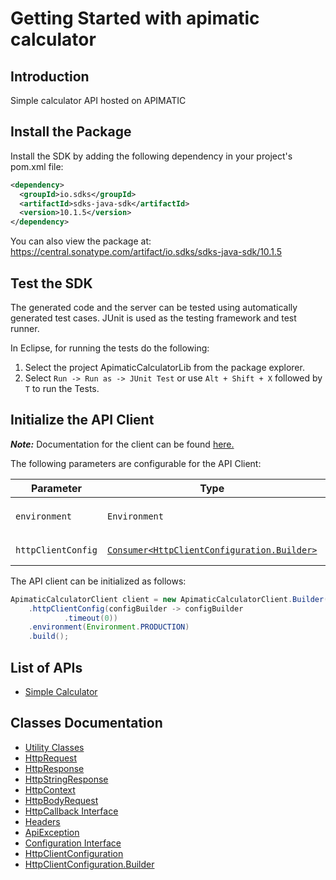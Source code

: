 
# Getting Started with apimatic calculator

## Introduction

Simple calculator API hosted on APIMATIC

## Install the Package

Install the SDK by adding the following dependency in your project's pom.xml file:

```xml
<dependency>
  <groupId>io.sdks</groupId>
  <artifactId>sdks-java-sdk</artifactId>
  <version>10.1.5</version>
</dependency>
```

You can also view the package at:
https://central.sonatype.com/artifact/io.sdks/sdks-java-sdk/10.1.5

## Test the SDK

The generated code and the server can be tested using automatically generated test cases.
JUnit is used as the testing framework and test runner.

In Eclipse, for running the tests do the following:

1. Select the project ApimaticCalculatorLib from the package explorer.
2. Select `Run -> Run as -> JUnit Test` or use `Alt + Shift + X` followed by `T` to run the Tests.

## Initialize the API Client

**_Note:_** Documentation for the client can be found [here.](https://www.github.com/Syed-Subtain/sdks-java-java-sdk/tree/10.1.5/doc/client.md)

The following parameters are configurable for the API Client:

| Parameter | Type | Description |
|  --- | --- | --- |
| `environment` | `Environment` | The API environment. <br> **Default: `Environment.PRODUCTION`** |
| `httpClientConfig` | [`Consumer<HttpClientConfiguration.Builder>`](https://www.github.com/Syed-Subtain/sdks-java-java-sdk/tree/10.1.5/doc/http-client-configuration-builder.md) | Set up Http Client Configuration instance. |

The API client can be initialized as follows:

```java
ApimaticCalculatorClient client = new ApimaticCalculatorClient.Builder()
    .httpClientConfig(configBuilder -> configBuilder
            .timeout(0))
    .environment(Environment.PRODUCTION)
    .build();
```

## List of APIs

* [Simple Calculator](https://www.github.com/Syed-Subtain/sdks-java-java-sdk/tree/10.1.5/doc/controllers/simple-calculator.md)

## Classes Documentation

* [Utility Classes](https://www.github.com/Syed-Subtain/sdks-java-java-sdk/tree/10.1.5/doc/utility-classes.md)
* [HttpRequest](https://www.github.com/Syed-Subtain/sdks-java-java-sdk/tree/10.1.5/doc/http-request.md)
* [HttpResponse](https://www.github.com/Syed-Subtain/sdks-java-java-sdk/tree/10.1.5/doc/http-response.md)
* [HttpStringResponse](https://www.github.com/Syed-Subtain/sdks-java-java-sdk/tree/10.1.5/doc/http-string-response.md)
* [HttpContext](https://www.github.com/Syed-Subtain/sdks-java-java-sdk/tree/10.1.5/doc/http-context.md)
* [HttpBodyRequest](https://www.github.com/Syed-Subtain/sdks-java-java-sdk/tree/10.1.5/doc/http-body-request.md)
* [HttpCallback Interface](https://www.github.com/Syed-Subtain/sdks-java-java-sdk/tree/10.1.5/doc/http-callback-interface.md)
* [Headers](https://www.github.com/Syed-Subtain/sdks-java-java-sdk/tree/10.1.5/doc/headers.md)
* [ApiException](https://www.github.com/Syed-Subtain/sdks-java-java-sdk/tree/10.1.5/doc/api-exception.md)
* [Configuration Interface](https://www.github.com/Syed-Subtain/sdks-java-java-sdk/tree/10.1.5/doc/configuration-interface.md)
* [HttpClientConfiguration](https://www.github.com/Syed-Subtain/sdks-java-java-sdk/tree/10.1.5/doc/http-client-configuration.md)
* [HttpClientConfiguration.Builder](https://www.github.com/Syed-Subtain/sdks-java-java-sdk/tree/10.1.5/doc/http-client-configuration-builder.md)

